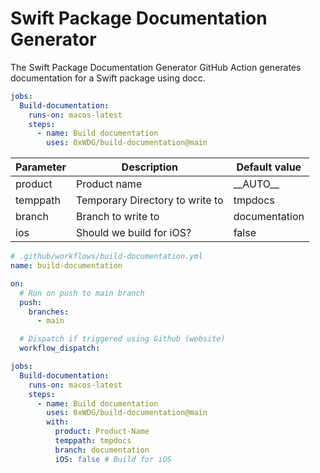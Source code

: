 # Swift Package Documentation Generator

The Swift Package Documentation Generator GitHub Action generates documentation for a Swift package using docc.

```yaml
jobs:
  Build-documentation:
    runs-on: macos-latest
    steps:
      - name: Build documentation
        uses: 0xWDG/build-documentation@main
```

|Parameter|Description|Default value|
|---|---|---|
|product|Product name|\_\_AUTO\_\_|
|temppath|Temporary Directory to write to|tmpdocs|
|branch|Branch to write to|documentation|
|ios|Should we build for iOS?|false|


```yaml
# .github/workflows/build-documentation.yml
name: build-documentation

on:
  # Run on push to main branch
  push:
    branches:
      - main

  # Dispatch if triggered using Github (website)
  workflow_dispatch:

jobs:
  Build-documentation:
    runs-on: macos-latest
    steps:
      - name: Build documentation
        uses: 0xWDG/build-documentation@main
        with:
          product: Product-Name
          temppath: tmpdocs
          branch: documentation
          iOS: false # Build for iOS
```
